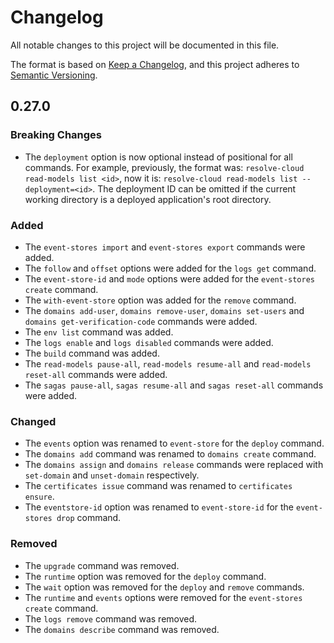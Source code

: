 # Changelog

All notable changes to this project will be documented in this file.

The format is based on [Keep a Changelog](https://keepachangelog.com/en/1.0.0/),
and this project adheres to [Semantic Versioning](https://semver.org/spec/v2.0.0.html).

## 0.27.0

### Breaking Changes

- The `deployment` option is now optional instead of positional for all commands.
For example, previously, the format was: `resolve-cloud read-models list <id>`, now it is: `resolve-cloud read-models list --deployment=<id>`.
The deployment ID can be omitted if the current working directory is a deployed application's root directory.

### Added

- The `event-stores import` and `event-stores export` commands were added.
- The `follow` and `offset` options were added for the `logs get` command.
- The `event-store-id` and `mode` options were added for the `event-stores create` command.
- The `with-event-store` option was added for the `remove` command.
- The `domains add-user`, `domains remove-user`, `domains set-users` and `domains get-verification-code` commands were added.
- The `env list` command was added.
- The `logs enable` and `logs disabled` commands were added.
- The `build` command was added.
- The `read-models pause-all`, `read-models resume-all` and `read-models reset-all` commands were added.
- The `sagas pause-all`, `sagas resume-all` and `sagas reset-all` commands were added.

### Changed

- The `events` option was renamed to `event-store` for the `deploy` command.
- The `domains add` command was renamed to `domains create` command.
- The `domains assign` and `domains release` commands were replaced with `set-domain` and `unset-domain` respectively.
- The `certificates issue` command was renamed to `certificates ensure`.
- The `eventstore-id` option was renamed to `event-store-id` for the `event-stores drop` command.

### Removed

- The `upgrade` command was removed.
- The `runtime` option was removed for the `deploy` command.
- The `wait` option was removed for the `deploy` and `remove` commands.
- The `runtime` and `events` options were removed for the `event-stores create` command.
- The `logs remove` command was removed.
- The `domains describe` command was removed.
